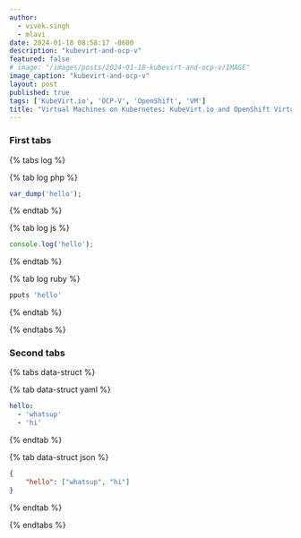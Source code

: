 ```yaml
---
author:
  - vivek.singh
  - mlavi
date: 2024-01-18 08:58:17 -0600
description: "kubevirt-and-ocp-v"
featured: false
# image: "/images/posts/2024-01-18-kubevirt-and-ocp-v/IMAGE"
image_caption: "kubevirt-and-ocp-v"
layout: post
published: true
tags: ['KubeVirt.io', 'OCP-V', 'OpenShift', 'VM']
title: "Virtual Machines on Kubernetes: KubeVirt.io and OpenShift Virtualization"
---
```

### First tabs

{% tabs log %}

{% tab log php %}
```php
var_dump('hello');
```
{% endtab %}

{% tab log js %}
```javascript
console.log('hello');
```
{% endtab %}

{% tab log ruby %}
```javascript
pputs 'hello'
```
{% endtab %}

{% endtabs %}

### Second tabs

{% tabs data-struct %}

{% tab data-struct yaml %}
```yaml
hello:
  - 'whatsup'
  - 'hi'
```
{% endtab %}

{% tab data-struct json %}
```json
{
    "hello": ["whatsup", "hi"]
}
```
{% endtab %}

{% endtabs %}
